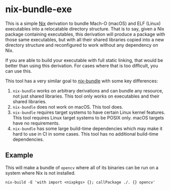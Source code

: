 # nix-bundle-exe

This is a simple [Nix](https://nixos.org/) derivation to bundle Mach-O (macOS) and ELF (Linux) executables into a relocatable directory structure. That is to say, given a Nix package containing executables, this derivation will produce a package with those same executables, but with all their shared libraries copied into a new directory structure and reconfigured to work without any dependency on Nix.

If you are able to build your executable with full static linking, that would be better than using this derivation. For cases where that is too difficult, you can use this.

This tool has a very similar goal to [nix-bundle](https://github.com/matthewbauer/nix-bundle) with some key differences:

  1. `nix-bundle` works on arbitrary derivations and can bundle any resource, not just shared libraries. This tool only works on executables and their shared libraries.
  2. `nix-bundle` does not work on macOS. This tool does.
  3. `nix-bundle` requires target systems to have certain Linux kernel features. This tool requires Linux target systems to be POSIX only. macOS targets have no requirements.
  4. `nix-bundle` has some large build-time dependencies which may make it hard to use in CI in some cases. This tool has no additional build-time dependencies.

## Example

This will make a bundle of `opencv` where all of its binaries can be run on a system where Nix is not installed.
```shell
nix-build -E 'with import <nixpkgs> {}; callPackage ./. {} opencv'
```
